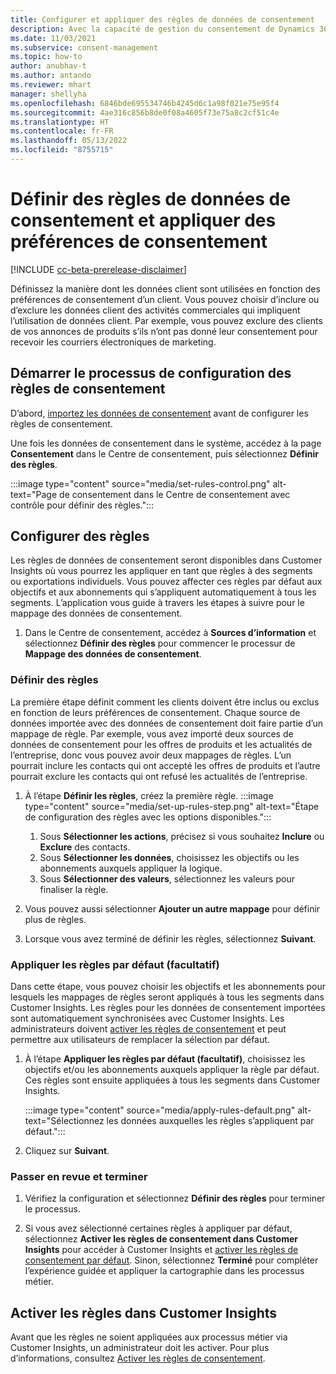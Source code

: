 ```yaml
---
title: Configurer et appliquer des règles de données de consentement
description: Avec la capacité de gestion du consentement de Dynamics 365 Customer Insights, vous pouvez définir la manière dont les données sont utilisées en fonction des préférences de consentement d’un client.
ms.date: 11/03/2021
ms.subservice: consent-management
ms.topic: how-to
author: anubhav-t
ms.author: antando
ms.reviewer: mhart
manager: shellyha
ms.openlocfilehash: 6846bde695534746b4245d6c1a98f021e75e95f4
ms.sourcegitcommit: 4ae316c856b8de0f08a4605f73e75a8c2cf51c4e
ms.translationtype: HT
ms.contentlocale: fr-FR
ms.lasthandoff: 05/13/2022
ms.locfileid: "8755715"
---
```

# <a name="set-consent-data-rules-and-apply-consent-preferences"></a>Définir des règles de données de consentement et appliquer des préférences de consentement

[!INCLUDE [cc-beta-prerelease-disclaimer](includes/cc-beta-prerelease-disclaimer.md)]

Définissez la manière dont les données client sont utilisées en fonction des préférences de consentement d’un client. Vous pouvez choisir d’inclure ou d’exclure les données client des activités commerciales qui impliquent l’utilisation de données client. Par exemple, vous pouvez exclure des clients de vos annonces de produits s’ils n’ont pas donné leur consentement pour recevoir les courriers électroniques de marketing.

## <a name="start-the-consent-rules-setup-process"></a>Démarrer le processus de configuration des règles de consentement

D’abord, [importez les données de consentement](import-consent-data.md) avant de configurer les règles de consentement. 

Une fois les données de consentement dans le système, accédez à la page **Consentement** dans le Centre de consentement, puis sélectionnez **Définir des règles**.

:::image type="content" source="media/set-rules-control.png" alt-text="Page de consentement dans le Centre de consentement avec contrôle pour définir des règles.":::

## <a name="set-up-rules"></a>Configurer des règles

Les règles de données de consentement seront disponibles dans Customer Insights où vous pourrez les appliquer en tant que règles à des segments ou exportations individuels. Vous pouvez affecter ces règles par défaut aux objectifs et aux abonnements qui s’appliquent automatiquement à tous les segments. L’application vous guide à travers les étapes à suivre pour le mappage des données de consentement. 

1. Dans le Centre de consentement, accédez à **Sources d’information** et sélectionnez **Définir des règles** pour commencer le processur de **Mappage des données de consentement**.

### <a name="set-rules"></a>Définir des règles

La première étape définit comment les clients doivent être inclus ou exclus en fonction de leurs préférences de consentement. Chaque source de données importée avec des données de consentement doit faire partie d’un mappage de règle. Par exemple, vous avez importé deux sources de données de consentement pour les offres de produits et les actualités de l’entreprise, donc vous pouvez avoir deux mappages de règles. L’un pourrait inclure les contacts qui ont accepté les offres de produits et l’autre pourrait exclure les contacts qui ont refusé les actualités de l’entreprise.

1. À l’étape **Définir les règles**, créez la première règle.
   :::image type="content" source="media/set-up-rules-step.png" alt-text="Étape de configuration des règles avec les options disponibles."::: 
    1. Sous **Sélectionner les actions**, précisez si vous souhaitez **Inclure** ou **Exclure** des contacts. 
    1. Sous **Sélectionner les données**, choisissez les objectifs ou les abonnements auxquels appliquer la logique. 
    1. Sous **Sélectionner des valeurs**, sélectionnez les valeurs pour finaliser la règle.

1. Vous pouvez aussi sélectionner **Ajouter un autre mappage** pour définir plus de règles.

1. Lorsque vous avez terminé de définir les règles, sélectionnez **Suivant**.

### <a name="apply-rules-as-default-optional"></a>Appliquer les règles par défaut (facultatif)

Dans cette étape, vous pouvez choisir les objectifs et les abonnements pour lesquels les mappages de règles seront appliqués à tous les segments dans Customer Insights. Les règles pour les données de consentement importées sont automatiquement synchronisées avec Customer Insights. Les administrateurs doivent [activer les règles de consentement](../activate-consent.md) et peut permettre aux utilisateurs de remplacer la sélection par défaut.

1. À l’étape **Appliquer les règles par défaut (facultatif)**, choisissez les objectifs et/ou les abonnements auxquels appliquer la règle par défaut. Ces règles sont ensuite appliquées à tous les segments dans Customer Insights.

   :::image type="content" source="media/apply-rules-default.png" alt-text="Sélectionnez les données auxquelles les règles s’appliquent par défaut.":::

1. Cliquez sur **Suivant**.

### <a name="review-and-finish"></a>Passer en revue et terminer

1. Vérifiez la configuration et sélectionnez **Définir des règles** pour terminer le processus. 

1. Si vous avez sélectionné certaines règles à appliquer par défaut, sélectionnez **Activer les règles de consentement dans Customer Insights** pour accéder à Customer Insights et [activer les règles de consentement par défaut](../activate-consent.md). Sinon, sélectionnez **Terminé** pour compléter l’expérience guidée et appliquer la cartographie dans les processus métier.

## <a name="activate-rules-in-customer-insights"></a>Activer les règles dans Customer Insights

Avant que les règles ne soient appliquées aux processus métier via Customer Insights, un administrateur doit les activer. Pour plus d’informations, consultez [Activer les règles de consentement](../activate-consent.md).
